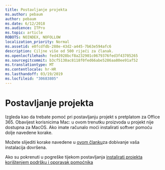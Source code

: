 ```yaml
---
title: Postavljanje projekta
ms.author: pebaum
author: pebaum
ms.date: 6/12/2018
ms.audience: ITPro
ms.topic: article
ROBOTS: NOINDEX, NOFOLLOW
localization_priority: Normal
ms.assetid: e0fcdfdb-288e-43d2-a445-7b63e594afc6
description: Ciljne više od 500 riječi za članak.
ms.openlocfilehash: fed43928bcf8a232901c0679376fed3f43705265
ms.sourcegitcommit: b3cf5130ac8118f0fed66abe5286aa80ee91af52
ms.translationtype: MT
ms.contentlocale: hr-HR
ms.lasthandoff: 03/19/2019
ms.locfileid: "30683805"
---
```

# <a name="setting-up-project"></a>Postavljanje projekta

Izgleda kao da trebate pomoć pri postavljanju projekt s pretplatom za Office 365.
Obavijest korisnicima Mac: u ovom trenutku proizvoda u projekt nije dostupna za MacOS. Ako imate računalo moći instalirati softver pomoću dolje navedene korake.
  
Možete slijediti korake navedene u [ovom članku](https://support.office.com/article/7059249b-d9fe-4d61-ab96-5c5bf435f281.aspx)za dobivanje vaša instalacija dovršena.
  
Ako su pokrenuti u pogreške tijekom postavljanja [instalirati projekta korištenjem podršku i oporavak pomoćnika](https://aka.ms/SaRA-ProjectSetupScenario)

